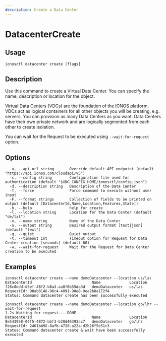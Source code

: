 ```yaml
---
description: Create a Data Center
---
```


# DatacenterCreate

## Usage

```text
ionosctl datacenter create [flags]
```

## Description

Use this command to create a Virtual Data Center. You can specify the name, description or location for the object.

Virtual Data Centers (VDCs) are the foundation of the IONOS platform. VDCs act as logical containers for all other objects you will be creating, e.g. servers. You can provision as many Data Centers as you want. Data Centers have their own private network and are logically segmented from each other to create isolation.

You can wait for the Request to be executed using `--wait-for-request` option.

## Options

```text
  -u, --api-url string       Override default API endpoint (default "https://api.ionos.com/cloudapi/v5")
  -c, --config string        Configuration file used for authentication (default "$XDG_CONFIG_HOME/ionosctl/config.json")
  -d, --description string   Description of the Data Center
  -f, --force                Force command to execute without user input
  -F, --format strings       Collection of fields to be printed on output (default [DatacenterId,Name,Location,Features,State])
  -h, --help                 help for create
  -l, --location string      Location for the Data Center (default "de/txl")
  -n, --name string          Name of the Data Center
  -o, --output string        Desired output format [text|json] (default "text")
  -q, --quiet                Quiet output
  -t, --timeout int          Timeout option for Request for Data Center creation [seconds] (default 60)
  -w, --wait-for-request     Wait for the Request for Data Center creation to be executed
```

## Examples

```text
ionosctl datacenter create --name demoDatacenter --location us/las
DatacenterId                           Name             Location
f28c0edd-d5ef-48f2-b8a3-aa8f6b55da3d   demoDatacenter   us/las
RequestId: 98ab8148-96c4-4091-90e8-9ee2b8a172f4
Status: Command datacenter create has been successfully executed

ionosctl datacenter create --name demoDatacenter --location gb/lhr --wait-for-request 
1.2s Waiting for request... DONE
DatacenterId                           Name             Location
8e543958-04f5-4872-bbf3-b28d46393ac7   demoDatacenter   gb/lhr
RequestId: 2401b498-8afb-4728-a22a-d2b26f5e31c3
Status: Command datacenter create & wait have been successfully executed
```

